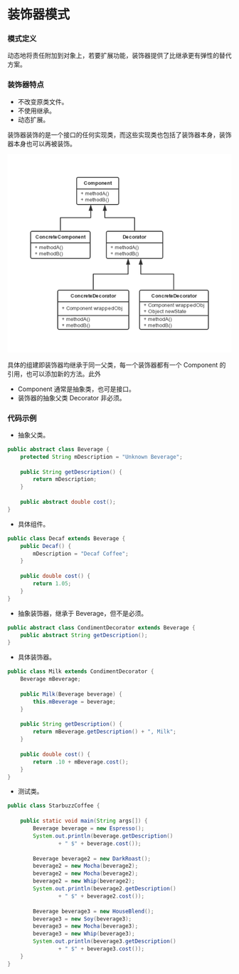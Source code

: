 装饰器模式
===

### 模式定义

动态地将责任附加到对象上，若要扩展功能，装饰器提供了比继承更有弹性的替代方案。

### 装饰器特点

- 不改变原类文件。
- 不使用继承。
- 动态扩展。

装饰器装饰的是一个接口的任何实现类，而这些实现类也包括了装饰器本身，装饰器本身也可以再被装饰。

![Alt text](img/3.1-decorator.png)

具体的组建即装饰器均继承于同一父类，每一个装饰器都有一个 Component 的引用，也可以添加新的方法。此外
- Component 通常是抽象类，也可是接口。
- 装饰器的抽象父类 Decorator 非必须。

### 代码示例

- 抽象父类。

```java
public abstract class Beverage {
    protected String mDescription = "Unknown Beverage";

    public String getDescription() {
        return mDescription;
    }

    public abstract double cost();
}
```

- 具体组件。

```java
public class Decaf extends Beverage {
    public Decaf() {
        mDescription = "Decaf Coffee";
    }

    public double cost() {
        return 1.05;
    }
}
```

- 抽象装饰器，继承于 Beverage，但不是必须。

```java
public abstract class CondimentDecorator extends Beverage {
    public abstract String getDescription();
}
```

- 具体装饰器。

```java
public class Milk extends CondimentDecorator {
    Beverage mBeverage;

    public Milk(Beverage beverage) {
        this.mBeverage = beverage;
    }

    public String getDescription() {
        return mBeverage.getDescription() + ", Milk";
    }

    public double cost() {
        return .10 + mBeverage.cost();
    }
}

```

- 测试类。

```java
public class StarbuzzCoffee {

    public static void main(String args[]) {
        Beverage beverage = new Espresso();
        System.out.println(beverage.getDescription()
                + " $" + beverage.cost());

        Beverage beverage2 = new DarkRoast();
        beverage2 = new Mocha(beverage2);
        beverage2 = new Mocha(beverage2);
        beverage2 = new Whip(beverage2);
        System.out.println(beverage2.getDescription()
                + " $" + beverage2.cost());

        Beverage beverage3 = new HouseBlend();
        beverage3 = new Soy(beverage3);
        beverage3 = new Mocha(beverage3);
        beverage3 = new Whip(beverage3);
        System.out.println(beverage3.getDescription()
                + " $" + beverage3.cost());
    }
}
```
